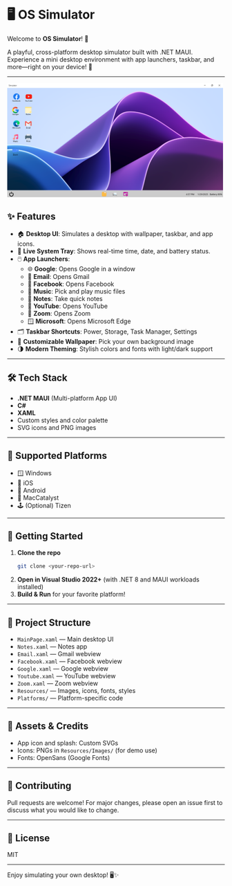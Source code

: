 # 🖥️ OS Simulator
  
Welcome to **OS Simulator**! 🚀

A playful, cross-platform desktop simulator built with .NET MAUI. Experience a mini desktop environment with app launchers, taskbar, and more—right on your device! 🎉

---
<img src="Simulator/Resources/Images/ossimulator.png" alt="Dashboard" width="500"/>

## ✨ Features

- 🏠 **Desktop UI**: Simulates a desktop with wallpaper, taskbar, and app icons.
- 📅 **Live System Tray**: Shows real-time time, date, and battery status.
- 🖱️ **App Launchers**:
  - 🌐 **Google**: Opens Google in a window
  - 📧 **Email**: Opens Gmail
  - 📘 **Facebook**: Opens Facebook
  - 🎵 **Music**: Pick and play music files
  - 📝 **Notes**: Take quick notes
  - 🎥 **YouTube**: Opens YouTube
  - 💬 **Zoom**: Opens Zoom
  - 🪟 **Microsoft**: Opens Microsoft Edge
- 🗂️ **Taskbar Shortcuts**: Power, Storage, Task Manager, Settings
- 🎨 **Customizable Wallpaper**: Pick your own background image
- 🌗 **Modern Theming**: Stylish colors and fonts with light/dark support

---

## 🛠️ Tech Stack

- **.NET MAUI** (Multi-platform App UI)
- **C#**
- **XAML**
- Custom styles and color palette
- SVG icons and PNG images

---

## 📱 Supported Platforms

- 🪟 Windows
- 🍏 iOS
- 🤖 Android
- 🍎 MacCatalyst
- 🕹️ (Optional) Tizen

---

## 🚀 Getting Started

1. **Clone the repo**
   ```bash
   git clone <your-repo-url>
   ```
2. **Open in Visual Studio 2022+** (with .NET 8 and MAUI workloads installed)
3. **Build & Run** for your favorite platform!

---

## 📂 Project Structure

- `MainPage.xaml` — Main desktop UI
- `Notes.xaml` — Notes app
- `Email.xaml` — Gmail webview
- `Facebook.xaml` — Facebook webview
- `Google.xaml` — Google webview
- `Youtube.xaml` — YouTube webview
- `Zoom.xaml` — Zoom webview
- `Resources/` — Images, icons, fonts, styles
- `Platforms/` — Platform-specific code

---

## 🎨 Assets & Credits

- App icon and splash: Custom SVGs
- Icons: PNGs in `Resources/Images/` (for demo use)
- Fonts: OpenSans (Google Fonts)

---

## 🤝 Contributing

Pull requests are welcome! For major changes, please open an issue first to discuss what you would like to change.

---

## 📜 License

MIT

---

Enjoy simulating your own desktop! 🖥️✨ 
